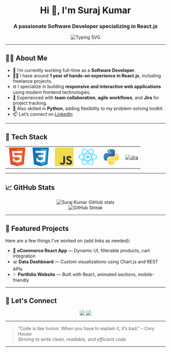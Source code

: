 <!-- Profile README for Suraj Kumar -->

<h1 align="center">Hi 👋, I'm Suraj Kumar</h1>
<h3 align="center">A passionate Software Developer specializing in React.js</h3>

<p align="center">
  <img src="https://readme-typing-svg.herokuapp.com?font=Fira+Code&duration=2000&pause=1000&center=true&width=435&lines=Frontend+React+Developer;Team+Player+%7C+Problem+Solver;Always+learning+and+growing" alt="Typing SVG" />
</p>

---

## 🧑‍💻 About Me

- 🔭 I’m currently working full-time as a **Software Developer**.
- 👨‍💻 I have around **1 year of hands-on experience in React.js**, including freelance projects.
- 🌐 I specialize in building **responsive and interactive web applications** using modern frontend technologies.
- 🤝 Experienced with **team collaboration**, **agile workflows**, and **Jira** for project tracking.
- 🧠 Also skilled in **Python**, adding flexibility to my problem-solving toolkit.
- 📫 Let’s connect on [LinkedIn](https://www.linkedin.com/in/web-developer-suraj-kumar/)

---

## 🚀 Tech Stack

<table>
  <tr>
    <td align="center"><a href="https://developer.mozilla.org/en-US/docs/Web/HTML"><img src="https://raw.githubusercontent.com/devicons/devicon/master/icons/html5/html5-original.svg" width="60" height="60" alt="HTML5"/></a></td>
    <td align="center"><a href="https://developer.mozilla.org/en-US/docs/Web/CSS"><img src="https://raw.githubusercontent.com/devicons/devicon/master/icons/css3/css3-original.svg" width="60" height="60" alt="CSS3"/></a></td>
    <td align="center"><a href="https://developer.mozilla.org/en-US/docs/Web/JavaScript"><img src="https://raw.githubusercontent.com/devicons/devicon/master/icons/javascript/javascript-original.svg" width="60" height="60" alt="JavaScript"/></a></td>
    <td align="center"><a href="https://reactjs.org/docs/getting-started.html"><img src="https://raw.githubusercontent.com/devicons/devicon/master/icons/react/react-original.svg" width="60" height="60" alt="React"/></a></td>
    <td align="center"><a href="https://www.python.org/doc/"><img src="https://raw.githubusercontent.com/devicons/devicon/master/icons/python/python-original.svg" width="60" height="60" alt="Python"/></a></td>
    <td align="center"><a href="https://www.atlassian.com/software/jira/guides"><img src="https://cdn.jsdelivr.net/gh/devicons/devicon/icons/jira/jira-original.svg" width="60" height="60" alt="Jira"/></a></td>
  </tr>
</table>

---

## 📈 GitHub Stats

<p align="center">
  <img src="https://github-readme-stats.vercel.app/api?username=surajkumar&show_icons=true&theme=radical" alt="Suraj Kumar GitHub stats" />
  <br/>
  <img src="https://github-readme-streak-stats.herokuapp.com/?user=surajkumar&theme=radical" alt="GitHub Streak"/>
</p>

---

## 📌 Featured Projects

Here are a few things I've worked on (add links as needed):

- 🛒 **eCommerce React App** — Dynamic UI, filterable products, cart integration  
- 📊 **Data Dashboard** — Custom visualizations using Chart.js and REST APIs  
- ✨ **Portfolio Website** — Built with React, animated sections, mobile-friendly  

---

## 🤝 Let's Connect

<p align="center">
  <a href="suraj6549kumar@gmail.com"><img src="https://img.shields.io/badge/email-D14836?style=for-the-badge&logo=gmail&logoColor=white"/></a>
  <a href="https://www.linkedin.com/in/web-developer-suraj-kumar/"><img src="https://img.shields.io/badge/linkedin-blue?style=for-the-badge&logo=linkedin&logoColor=white"/></a>
  <!--- <a href="https://twitter.com/surajkumar"><img src="https://img.shields.io/badge/twitter-1DA1F2?style=for-the-badge&logo=twitter&logoColor=white"/></a> -->
</p>

---

> “Code is like humor. When you have to explain it, it’s bad.” – Cory House  
> *Striving to write clean, readable, and efficient code.*

---

